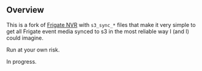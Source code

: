 ## Overview
This is a fork of [Frigate NVR](https://github.com/blakeblackshear/frigate) with `s3_sync_*` files that make it very simple to get all Frigate event media synced to s3 in the most reliable way I (and I) could imagine.

Run at your own risk.

In progress.

